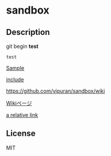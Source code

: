 # sandbox

## Description
  git begin **test**

    test

[Sample](/doc/sample.md)

[include](/include/test.md)

https://github.com/yipuran/sandbox/wiki

[Wikiページ](../../wiki)

[a relative link](/include/test.md)

## License
MIT
